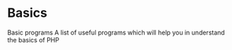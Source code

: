 # Basics
Basic programs
A list of useful programs which will help you in understand the basics of PHP
